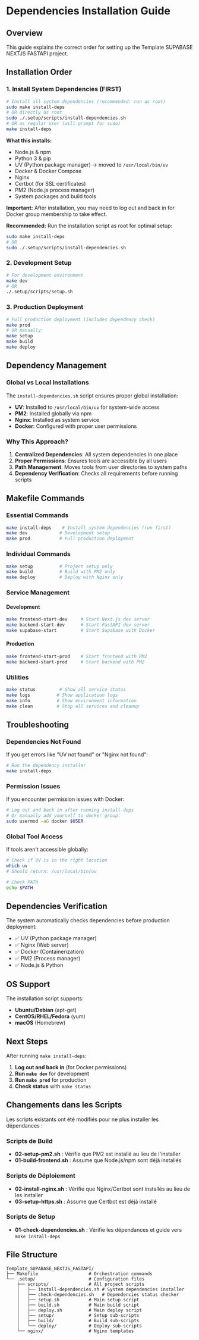 # Dependencies Installation Guide

## Overview

This guide explains the correct order for setting up the Template SUPABASE NEXTJS FASTAPI project.

## Installation Order

### 1. Install System Dependencies (FIRST)

```bash
# Install all system dependencies (recommended: run as root)
sudo make install-deps
# OR directly as root
sudo ./.setup/scripts/install-dependencies.sh
# OR as regular user (will prompt for sudo)
make install-deps
```

**What this installs:**
- Node.js & npm
- Python 3 & pip
- UV (Python package manager) → moved to `/usr/local/bin/uv`
- Docker & Docker Compose
- Nginx
- Certbot (for SSL certificates)
- PM2 (Node.js process manager)
- System packages and build tools

**Important:** After installation, you may need to log out and back in for Docker group membership to take effect.

**Recommended:** Run the installation script as root for optimal setup:
```bash
sudo make install-deps
# OR
sudo ./.setup/scripts/install-dependencies.sh
```

### 2. Development Setup

```bash
# For development environment
make dev
# OR
./.setup/scripts/setup.sh
```

### 3. Production Deployment

```bash
# Full production deployment (includes dependency check)
make prod
# OR manually:
make setup
make build
make deploy
```

## Dependency Management

### Global vs Local Installations

The `install-dependencies.sh` script ensures proper global installation:

- **UV**: Installed to `/usr/local/bin/uv` for system-wide access
- **PM2**: Installed globally via npm
- **Nginx**: Installed as system service
- **Docker**: Configured with proper user permissions

### Why This Approach?

1. **Centralized Dependencies**: All system dependencies in one place
2. **Proper Permissions**: Ensures tools are accessible by all users
3. **Path Management**: Moves tools from user directories to system paths
4. **Dependency Verification**: Checks all requirements before running scripts

## Makefile Commands

### Essential Commands

```bash
make install-deps    # Install system dependencies (run first)
make dev            # Development setup
make prod           # Full production deployment
```

### Individual Commands

```bash
make setup          # Project setup only
make build          # Build with PM2 only
make deploy         # Deploy with Nginx only
```

### Service Management

#### Development
```bash
make frontend-start-dev     # Start Next.js dev server
make backend-start-dev      # Start FastAPI dev server
make supabase-start         # Start Supabase with Docker
```

#### Production
```bash
make frontend-start-prod    # Start frontend with PM2
make backend-start-prod     # Start backend with PM2
```

### Utilities

```bash
make status         # Show all service status
make logs          # Show application logs
make info          # Show environment information
make clean         # Stop all services and cleanup
```

## Troubleshooting

### Dependencies Not Found

If you get errors like "UV not found" or "Nginx not found":

```bash
# Run the dependency installer
make install-deps
```

### Permission Issues

If you encounter permission issues with Docker:

```bash
# Log out and back in after running install-deps
# Or manually add yourself to docker group:
sudo usermod -aG docker $USER
```

### Global Tool Access

If tools aren't accessible globally:

```bash
# Check if UV is in the right location
which uv
# Should return: /usr/local/bin/uv

# Check PATH
echo $PATH
```

## Dependencies Verification

The system automatically checks dependencies before production deployment:

- ✅ UV (Python package manager)
- ✅ Nginx (Web server)
- ✅ Docker (Containerization)
- ✅ PM2 (Process manager)
- ✅ Node.js & Python

## OS Support

The installation script supports:

- **Ubuntu/Debian** (apt-get)
- **CentOS/RHEL/Fedora** (yum)
- **macOS** (Homebrew)

## Next Steps

After running `make install-deps`:

1. **Log out and back in** (for Docker permissions)
2. **Run `make dev`** for development
3. **Run `make prod`** for production
4. **Check status** with `make status`

## Changements dans les Scripts

Les scripts existants ont été modifiés pour ne plus installer les dépendances :

### Scripts de Build
- **02-setup-pm2.sh** : Vérifie que PM2 est installé au lieu de l'installer
- **01-build-frontend.sh** : Assume que Node.js/npm sont déjà installés

### Scripts de Déploiement  
- **02-install-nginx.sh** : Vérifie que Nginx/Certbot sont installés au lieu de les installer
- **03-setup-https.sh** : Assume que Certbot est déjà installé

### Scripts de Setup
- **01-check-dependencies.sh** : Vérifie les dépendances et guide vers `make install-deps`

## File Structure

```
Template_SUPABASE_NEXTJS_FASTAPI/
├── Makefile                   # Orchestration commands
└── .setup/                    # Configuration files
    ├── scripts/               # All project scripts
    │   ├── install-dependencies.sh # System dependencies installer
    │   ├── check-dependencies.sh   # Dependencies status checker
    │   ├── setup.sh           # Main setup script
    │   ├── build.sh           # Main build script
    │   ├── deploy.sh          # Main deploy script
    │   ├── setup/             # Setup sub-scripts
    │   ├── build/             # Build sub-scripts
    │   └── deploy/            # Deploy sub-scripts
    └── nginx/                 # Nginx templates
```
